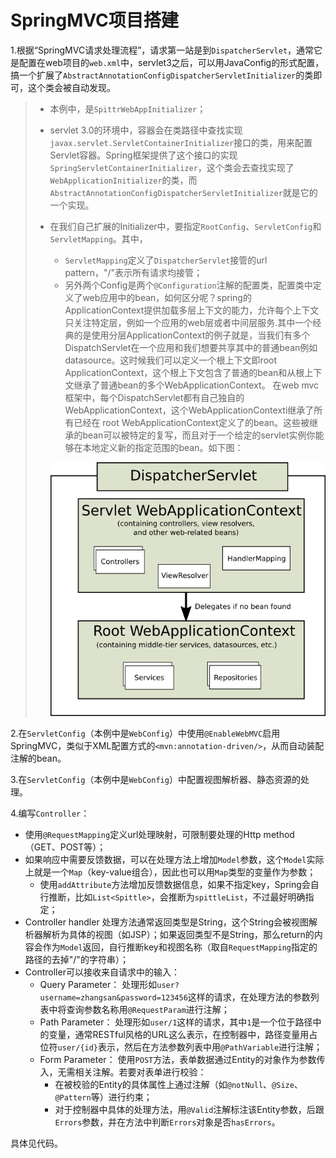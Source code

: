 # SpringMVC项目搭建
1.根据“SpringMVC请求处理流程”，请求第一站是到`DispatcherServlet`，通常它是配置在web项目的`web.xml`中，servlet3之后，可以用JavaConfig的形式配置，搞一个扩展了`AbstractAnnotationConfigDispatcherServletInitializer`的类即可，这个类会被自动发现。

> * 本例中，是`SpittrWebAppInitializer`；
> * servlet 3.0的环境中，容器会在类路径中查找实现`javax.servlet.ServletContainerInitializer`接口的类，用来配置Servlet容器。Spring框架提供了这个接口的实现`SpringServletContainerInitializer`，这个类会去查找实现了`WebApplicationInitializer`的类，而`AbstractAnnotationConfigDispatcherServletInitializer`就是它的一个实现。
> * 在我们自己扩展的Initializer中，要指定`RootConfig`、`ServletConfig`和`ServletMapping`。其中，
>   * `ServletMapping`定义了`DispatcherServlet`接管的url pattern，"/"表示所有请求均接管；
>   * 另外两个Config是两个`@Configuration`注解的配置类，配置类中定义了web应用中的bean，如何区分呢？spring的ApplicationContext提供加载多层上下文的能力，允许每个上下文只关注特定层，例如一个应用的web层或者中间层服务.其中一个经典的是使用分层ApplicationContext的例子就是，当我们有多个DispatchServlet在一个应用和我们想要共享其中的普通bean例如datasource。这时候我们可以定义一个根上下文即root ApplicationContext，这个根上下文包含了普通的bean和从根上下文继承了普通bean的多个WebApplicationContext。 在web mvc框架中，每个DispatchServlet都有自己独自的WebApplicationContext，这个WebApplicationContexti继承了所有已经在 root WebApplicationContext定义了的bean。这些被继承的bean可以被特定的复写，而且对于一个给定的servlet实例你能够在本地定义新的指定范围的bean。如下图：
>   
>   ![](images/context-hierarchy.png)

2.在`ServletConfig`（本例中是`WebConfig`）中使用`@EnableWebMVC`启用SpringMVC，类似于XML配置方式的`<mvn:annotation-driven/>`，从而自动装配注解的bean。

3.在`ServletConfig`（本例中是`WebConfig`）中配置视图解析器、静态资源的处理。

4.编写`Controller`：
  * 使用`@RequestMapping`定义url处理映射，可限制要处理的Http method（GET、POST等）；
  * 如果响应中需要反馈数据，可以在处理方法上增加`Model`参数，这个`Model`实际上就是一个`Map`（key-value组合），因此也可以用`Map`类型的变量作为参数；
    * 使用`addAttribute`方法增加反馈数据信息，如果不指定key，Spring会自行推断，比如`List<Spittle>`，会推断为`spittleList`，不过最好明确指定；
  * Controller handler 处理方法通常返回类型是String，这个String会被视图解析器解析为具体的视图（如JSP）；如果返回类型不是String，那么return的内容会作为`Model`返回，自行推断key和视图名称（取自`RequestMapping`指定的路径的去掉"/"的字符串）；
  * Controller可以接收来自请求中的输入：
    * Query Parameter： 处理形如`user?username=zhangsan&password=123456`这样的请求，在处理方法的参数列表中将查询参数名称用`@RequestParam`进行注解；
    * Path Parameter： 处理形如`user/1`这样的请求，其中`1`是一个位于路径中的变量，通常RESTful风格的URL这么表示，在控制器中，路径变量用占位符`user/{id}`表示，然后在方法参数列表中用`@PathVariable`进行注解；
    * Form Parameter： 使用`POST`方法，表单数据通过Entity的对象作为参数传入，无需相关注解。若要对表单进行校验：
      * 在被校验的Entity的具体属性上通过注解（如`@notNull`、`@Size`、`@Pattern`等）进行约束；
      * 对于控制器中具体的处理方法，用`@Valid`注解标注该Entity参数，后跟`Errors`参数，并在方法中判断`Errors`对象是否`hasErrors`。

具体见代码。